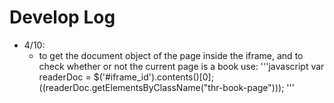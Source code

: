 # Develop Log
* 4/10:
	* to get the document object of the page inside the iframe, and to check whether or not the current page is a book use:
'''javascript
	var readerDoc = $('#iframe_id').contents()[0];
	$($(readerDoc.getElementsByClassName("thr-book-page")));
'''
